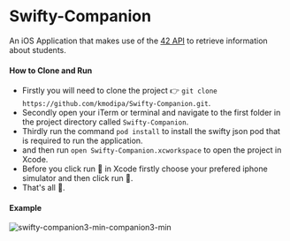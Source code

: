# Swifty-Companion
An iOS Application that makes use of the [42 API](https://api.intra.42.fr/apidoc/2.0.html) to retrieve information about students.

#### How to Clone and Run

- Firstly you will need to clone the project :point_right: `git clone https://github.com/kmodipa/Swifty-Companion.git`.
- Secondly open your iTerm or terminal and navigate to the first folder in the project directory called `Swifty-Companion`.
- Thirdly run the command `pod install` to install the swifty json pod that is required to run the application.
- and then run `open Swifty-Companion.xcworkspace` to open the project in Xcode.
- Before you click run :running: in Xcode firstly choose your prefered iphone simulator and then click run :running:.
- That's all 💁.

#### Example
![![swifty-companion3-min](https://user-images.githubusercontent.com/18338191/52899589-54713f80-31f4-11e9-96b7-4b8482265081.gif)-companion3-min](https://user-images.githubusercontent.com/18338191/52899589-54713f80-31f4-11e9-96b7-4b8482265081.gif)
